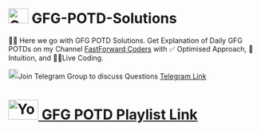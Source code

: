 # <img src="https://img.icons8.com/color/512/GeeksforGeeks.png" alt="GFG" width="40" height="30"/> GFG-POTD-Solutions

<p align="left"> 🚀🚀 Here we go with GFG POTD Solutions. Get Explanation of Daily GFG POTDs on my Channel <a href="https://www.youtube.com/playlist?list=PL3scp6Css-7ipZVEP-2kuYbrBcvXI7lA_">FastForward Coders</a> with ✅ Optimised Approach, 🧠 Intuition, and 👩‍💻Live Coding.

<img src="https://www.freepnglogos.com/uploads/telegram-png/telegram-social-media-icons-12.png" alt="telegram" width="20" height="20">Join Telegram Group to discuss Questions <a href="https://telegram.me/FastForward_Coders">Telegram Link </a>

#  <img src="https://www.freepnglogos.com/uploads/youtube-logo-hd-8.png" alt="Youtube" width="60" height="40"/><a href="https://www.youtube.com/playlist?list=LLj8cD-KGapkmAcjsJcxjvtA" target="_blank"> GFG POTD Playlist Link </a>



